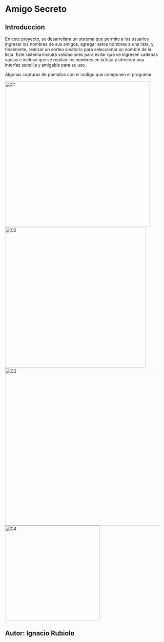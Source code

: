 <h1>Amigo Secreto</h1>



<h2>Introduccion</h2>

<P>En este proyecto, se desarrollara un sistema que permite a los usuarios ingresar los nombres de sus amigos, agregar estos nombres a una lista, y, finalmente, realizar un sorteo aleatorio para seleccionar un nombre de la lista. Este sistema incluirá validaciones para evitar que se ingresen cadenas vacías e incluso que se repitan los nombres en la lista y ofrecerá una interfaz sencilla y amigable para su uso.</P>

<p> Algunas capturas de pantallas con el codigo que componen el programa</p>

<img width="475" alt="C1" src="https://github.com/user-attachments/assets/aed39caa-2d94-4e18-bee1-d7ecf64083b2" />
<img width="460" alt="C2" src="https://github.com/user-attachments/assets/a4a69520-4bd8-4964-8a65-ab19c5d14431" />

<img width="514" alt="C3" src="https://github.com/user-attachments/assets/913e90bd-151b-4b63-ae9d-ec4d172230c8" />

<img width="310" alt="C4" src="https://github.com/user-attachments/assets/111e86f1-928b-4cbb-bc6f-7c60c692d9f8" />







  
<h2>Autor: Ignacio Rubiolo</h2>
